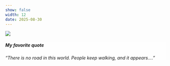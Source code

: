 ```yaml
---
show: false
width: 12
date: 2025-08-30
---
```

<div>
  <img data-src="{{ 'assets/images/covers/cover1.jpg' | relative_url }}" class="lazy img-fluid rounded-xl" src="{{ '/assets/images/empty_300x200.png' | relative_url }}">
  <div class="card-img-overlay" style="background: rgb(255,255,255,0.8)">
    <h5 class="card-title">My favorite quote</h5>
    <p class="card-text">
      <i>“There is no road in this world. People keep walking, and it appears....”</i>
    </p>
  </div>
</div>
